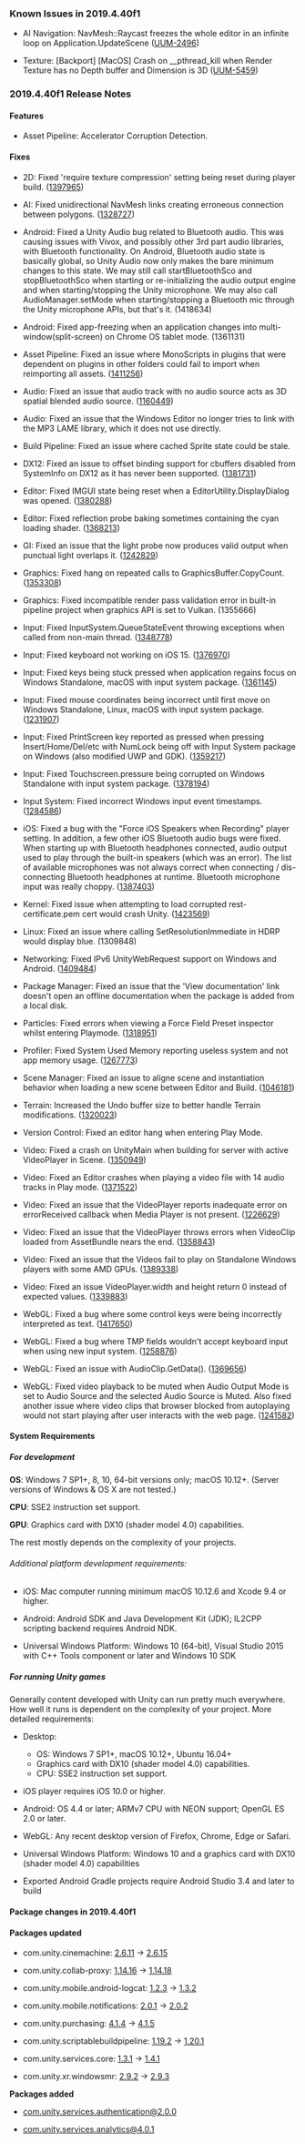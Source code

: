 ### Known Issues in 2019.4.40f1

*   AI Navigation: NavMesh::Raycast freezes the whole editor in an infinite loop on Application.UpdateScene ([UUM-2496](https://issuetracker.unity3d.com/issues/navmesh-raycast-freezes-the-whole-editor-in-an-infinite-loop-on-application-dot-updatescene))
    
*   Texture: \[Backport\] \[MacOS\] Crash on \_\_pthread\_kill when Render Texture has no Depth buffer and Dimension is 3D ([UUM-5459](https://issuetracker.unity3d.com/issues/backport-macos-crash-on-pthread-kill-when-render-texture-has-no-depth-buffer-and-dimension-is-3d))
    

### 2019.4.40f1 Release Notes

#### Features

*   Asset Pipeline: Accelerator Corruption Detection.

#### Fixes

*   2D: Fixed 'require texture compression' setting being reset during player build. ([1397965](https://issuetracker.unity3d.com/issues/texture-size-increased-on-first-build-when-compress-textures-slash-assets-on-import-is-enabled))
    
*   AI: Fixed unidirectional NavMesh links creating erroneous connection between polygons. ([1328727](https://issuetracker.unity3d.com/issues/unidirectional-navmeshlink-results-in-navmeshagents-pathing-incorrectly))
    
*   Android: Fixed a Unity Audio bug related to Bluetooth audio. This was causing issues with Vivox, and possibly other 3rd part audio libraries, with Bluetooth functionality. On Android, Bluetooth audio state is basically global, so Unity Audio now only makes the bare minimum changes to this state. We may still call startBluetoothSco and stopBluetoothSco when starting or re-initializing the audio output engine and when starting/stopping the Unity microphone. We may also call AudioManager.setMode when starting/stopping a Bluetooth mic through the Unity microphone APIs, but that's it. (1418634)
    
*   Android: Fixed app-freezing when an application changes into multi-window(split-screen) on Chrome OS tablet mode. (1361131)
    
*   Asset Pipeline: Fixed an issue where MonoScripts in plugins that were dependent on plugins in other folders could fail to import when reimporting all assets. ([1411256](https://issuetracker.unity3d.com/issues/scripts-are-missing-after-importing-a-custom-package))
    
*   Audio: Fixed an issue that audio track with no audio source acts as 3D spatial blended audio source. ([1160449](https://issuetracker.unity3d.com/issues/timeline-audio-track-with-no-audio-source-acts-as-3d-spatial-blended-audio-source))
    
*   Audio: Fixed an issue that the Windows Editor no longer tries to link with the MP3 LAME library, which it does not use directly.
    
*   Build Pipeline: Fixed an issue where cached Sprite state could be stale.
    
*   DX12: Fixed an issue to offset binding support for cbuffers disabled from SystemInfo on DX12 as it has never been supported. ([1381731](https://issuetracker.unity3d.com/issues/painting-terrain-details-result-in-a-crash-when-using-directx12))
    
*   Editor: Fixed IMGUI state being reset when a EditorUtility.DisplayDialog was opened. ([1380288](https://issuetracker.unity3d.com/issues/windows-exception-after-calling-editorutility-dot-displaydialog-from-reorderablelist-item-propertydrawer))
    
*   Editor: Fixed reflection probe baking sometimes containing the cyan loading shader. ([1368213](https://issuetracker.unity3d.com/issues/loading-shader-is-picked-when-allowasynccompilation-equals-false-and-async-compilation-is-ongoing))
    
*   GI: Fixed an issue that the light probe now produces valid output when punctual light overlaps it. ([1242829](https://issuetracker.unity3d.com/issues/point-lights-have-no-guard-when-light-probes-are-near-or-overlapping-them-in-progressive-lightmapper))
    
*   Graphics: Fixed hang on repeated calls to GraphicsBuffer.CopyCount. ([1353308](https://issuetracker.unity3d.com/issues/crash-with-graphicsbuffer-dot-copycount-on-dx11-with-intel-integrated-graphics))
    
*   Graphics: Fixed incompatible render pass validation error in built-in pipeline project when graphics API is set to Vulkan. (1355666)
    
*   Input: Fixed InputSystem.QueueStateEvent throwing exceptions when called from non-main thread. ([1348778](https://issuetracker.unity3d.com/issues/inputsystem-new-inputsystem-queuestateevent-cannot-be-called-from-another-thread))
    
*   Input: Fixed keyboard not working on iOS 15. ([1376970](https://issuetracker.unity3d.com/issues/keyboard-input-is-not-working-when-using-an-external-keyboard-in-ios-15))
    
*   Input: Fixed keys being stuck pressed when application regains focus on Windows Standalone, macOS with input system package. ([1361145](https://issuetracker.unity3d.com/issues/ispressed-keeps-returning-true-when-it-was-true-before-minimizing-the-build-window))
    
*   Input: Fixed mouse coordinates being incorrect until first move on Windows Standalone, Linux, macOS with input system package. ([1231907](https://issuetracker.unity3d.com/issues/mouse-coordinates-reported-as-00-until-the-first-move))
    
*   Input: Fixed PrintScreen key reported as pressed when pressing Insert/Home/Del/etc with NumLock being off with Input System package on Windows (also modified UWP and GDK). ([1359217](https://issuetracker.unity3d.com/issues/certain-input-system-keys-trigger-prtscn-with-either-numlock-on-or-off))
    
*   Input: Fixed Touchscreen.pressure being corrupted on Windows Standalone with input system package. ([1378194](https://issuetracker.unity3d.com/issues/touchscreen-dot-pressure-memory-not-cleared-leading-to-nan-value))
    
*   Input System: Fixed incorrect Windows input event timestamps. ([1284586](https://issuetracker.unity3d.com/issues/inputinteractioncontext-dot-timerhasexpired-property-breaks-in-editor-after-pc-left-sleep-mode))
    
*   iOS: Fixed a bug with the "Force iOS Speakers when Recording" player setting. In addition, a few other iOS Bluetooth audio bugs were fixed. When starting up with Bluetooth headphones connected, audio output used to play through the built-in speakers (which was an error). The list of available microphones was not always correct when connecting / dis-connecting Bluetooth headphones at runtime. Bluetooth microphone input was really choppy. ([1387403](https://issuetracker.unity3d.com/issues/sound-is-playing-through-the-ear-speaker-if-using-force-ios-speakers-when-recording-when-prepare-ios-for-recording-is-on))
    
*   Kernel: Fixed issue when attempting to load corrupted rest-certificate.pem cert would crash Unity. ([1423569](https://issuetracker.unity3d.com/issues/unity-crashes-on-stackwalker-getcurrentcallstack-when-rest-certificate-dot-pem-is-corrupted))
    
*   Linux: Fixed an issue where calling SetResolutionImmediate in HDRP would display blue. (1309848)
    
*   Networking: Fixed IPv6 UnityWebRequest support on Windows and Android. ([1409484](https://issuetracker.unity3d.com/issues/unity-webrequest-does-not-work-when-enabling-only-ipv6))
    
*   Package Manager: Fixed an issue that the 'View documentation' link doesn't open an offline documentation when the package is added from a local disk.
    
*   Particles: Fixed errors when viewing a Force Field Preset inspector whilst entering Playmode. ([1318951](https://issuetracker.unity3d.com/issues/particlesystemforce-errors-are-thrown-on-accessing-preset-when-particlesystemforce-is-deleted))
    
*   Profiler: Fixed System Used Memory reporting useless system and not app memory usage. ([1267773](https://issuetracker.unity3d.com/issues/total-system-memory-usage-in-the-profiler-is-very-different-with-different-devices-with-the-same-build))
    
*   Scene Manager: Fixed an issue to aligne scene and instantiation behavior when loading a new scene between Editor and Build. ([1046181](https://issuetracker.unity3d.com/issues/activescene-differs-between-editor-and-build-when-loading-a-new-scene))
    
*   Terrain: Increased the Undo buffer size to better handle Terrain modifications. ([1320023](https://issuetracker.unity3d.com/issues/crash-on-core-stringstoragedefault-assign-when-attaching-a-specific-script-to-specific-terrain))
    
*   Version Control: Fixed an editor hang when entering Play Mode.
    
*   Video: Fixed a crash on UnityMain when building for server with active VideoPlayer in Scene. ([1350949](https://issuetracker.unity3d.com/issues/crash-on-unitymain-when-building-for-server-with-active-videoplayer-in-scene))
    
*   Video: Fixed an Editor crashes when playing a video file with 14 audio tracks in Play mode. ([1371522](https://issuetracker.unity3d.com/issues/xr-sdk-editor-crashes-when-playing-a-video-file-with-14-audio-tracks-in-play-mode))
    
*   Video: Fixed an issue that the VideoPlayer reports inadequate error on errorReceived callback when Media Player is not present. ([1226629](https://issuetracker.unity3d.com/issues/win-8-kn-slash-n-videoplayer-inadequate-error-reporting-on-errorreceived-callback-when-media-player-is-not-present))
    
*   Video: Fixed an issue that the VideoPlayer throws errors when VideoClip loaded from AssetBundle nears the end. ([1358843](https://issuetracker.unity3d.com/issues/videoplayer-throws-errors-when-videoclip-loaded-from-assetbundle-nears-the-end))
    
*   Video: Fixed an issue that the Videos fail to play on Standalone Windows players with some AMD GPUs. ([1389338](https://issuetracker.unity3d.com/issues/videos-fail-to-play-on-standalone-windows-players-with-some-amd-gpus))
    
*   Video: Fixed an issue VideoPlayer.width and height return 0 instead of expected values. ([1339883](https://issuetracker.unity3d.com/issues/macos-videoplayer-dot-width-and-height-returns-0-when-videoplayer-dot-texture-dot-width-and-height-returns-expected-values))
    
*   WebGL: Fixed a bug where some control keys were being incorrectly interpreted as text. ([1417650](https://issuetracker.unity3d.com/issues/webgl-return-key-is-captured-as-the-string-enter-when-using-keyboard-dot-ontextinput))
    
*   WebGL: Fixed a bug where TMP fields wouldn't accept keyboard input when using new input system. ([1258876](https://issuetracker.unity3d.com/issues/unable-to-write-text-in-the-input-field-with-the-new-input-system-in-webgl-build))
    
*   WebGL: Fixed an issue with AudioClip.GetData(). ([1369656](https://issuetracker.unity3d.com/issues/webgl-console-errors-are-thrown-when-calling-audiosource-dot-clip-dot-getdata-in-webgl-build))
    
*   WebGL: Fixed video playback to be muted when Audio Output Mode is set to Audio Source and the selected Audio Source is Muted. Also fixed another issue where video clips that browser blocked from autoplaying would not start playing after user interacts with the web page. ([1241582](https://issuetracker.unity3d.com/issues/webgl-video-audio-is-being-played-when-videoplayers-audio-output-mode-is-set-to-none))
    

#### System Requirements

##### For development

**OS**: Windows 7 SP1+, 8, 10, 64-bit versions only; macOS 10.12+. (Server versions of Windows & OS X are not tested.)

**CPU**: SSE2 instruction set support.

**GPU**: Graphics card with DX10 (shader model 4.0) capabilities.

The rest mostly depends on the complexity of your projects.

###### Additional platform development requirements:

*   iOS: Mac computer running minimum macOS 10.12.6 and Xcode 9.4 or higher.
    
*   Android: Android SDK and Java Development Kit (JDK); IL2CPP scripting backend requires Android NDK.
    
*   Universal Windows Platform: Windows 10 (64-bit), Visual Studio 2015 with C++ Tools component or later and Windows 10 SDK
    

##### For running Unity games

Generally content developed with Unity can run pretty much everywhere. How well it runs is dependent on the complexity of your project. More detailed requirements:

*   Desktop:
    
    *   OS: Windows 7 SP1+, macOS 10.12+, Ubuntu 16.04+
    *   Graphics card with DX10 (shader model 4.0) capabilities.
    *   CPU: SSE2 instruction set support.
*   iOS player requires iOS 10.0 or higher.
    
*   Android: OS 4.4 or later; ARMv7 CPU with NEON support; OpenGL ES 2.0 or later.
    
*   WebGL: Any recent desktop version of Firefox, Chrome, Edge or Safari.
    
*   Universal Windows Platform: Windows 10 and a graphics card with DX10 (shader model 4.0) capabilities
    
*   Exported Android Gradle projects require Android Studio 3.4 and later to build
    

#### Package changes in 2019.4.40f1

#### Packages updated

*   com.unity.cinemachine: [2.6.11](https://docs.unity3d.com/Packages/com.unity.cinemachine@2.6//changelog/CHANGELOG.html) → [2.6.15](https://docs.unity3d.com/Packages/com.unity.cinemachine@2.6//changelog/CHANGELOG.html)
    
*   com.unity.collab-proxy: [1.14.16](https://docs.unity3d.com/Packages/com.unity.collab-proxy@1.14//changelog/CHANGELOG.html) → [1.14.18](https://docs.unity3d.com/Packages/com.unity.collab-proxy@1.14//changelog/CHANGELOG.html)
    
*   com.unity.mobile.android-logcat: [1.2.3](https://docs.unity3d.com/Packages/com.unity.mobile.android-logcat@1.2//changelog/CHANGELOG.html) → [1.3.2](https://docs.unity3d.com/Packages/com.unity.mobile.android-logcat@1.3//changelog/CHANGELOG.html)
    
*   com.unity.mobile.notifications: [2.0.1](https://docs.unity3d.com/Packages/com.unity.mobile.notifications@2.0//changelog/CHANGELOG.html) → [2.0.2](https://docs.unity3d.com/Packages/com.unity.mobile.notifications@2.0//changelog/CHANGELOG.html)
    
*   com.unity.purchasing: [4.1.4](https://docs.unity3d.com/Packages/com.unity.purchasing@4.1//changelog/CHANGELOG.html) → [4.1.5](https://docs.unity3d.com/Packages/com.unity.purchasing@4.1//changelog/CHANGELOG.html)
    
*   com.unity.scriptablebuildpipeline: [1.19.2](https://docs.unity3d.com/Packages/com.unity.scriptablebuildpipeline@1.19//changelog/CHANGELOG.html) → [1.20.1](https://docs.unity3d.com/Packages/com.unity.scriptablebuildpipeline@1.20//changelog/CHANGELOG.html)
    
*   com.unity.services.core: [1.3.1](https://docs.unity3d.com/Packages/com.unity.services.core@1.3//changelog/CHANGELOG.html) → [1.4.1](https://docs.unity3d.com/Packages/com.unity.services.core@1.4//changelog/CHANGELOG.html)
    
*   com.unity.xr.windowsmr: [2.9.2](https://docs.unity3d.com/Packages/com.unity.xr.windowsmr@2.9//changelog/CHANGELOG.html) → [2.9.3](https://docs.unity3d.com/Packages/com.unity.xr.windowsmr@2.9//changelog/CHANGELOG.html)
    

**Packages added**

*   [com.unity.services.authentication@2.0.0](https://docs.unity3d.com/Packages/com.unity.services.authentication@2.0//changelog/CHANGELOG.html)
    
*   [com.unity.services.analytics@4.0.1](https://docs.unity3d.com/Packages/com.unity.services.analytics@4.0//changelog/CHANGELOG.html)